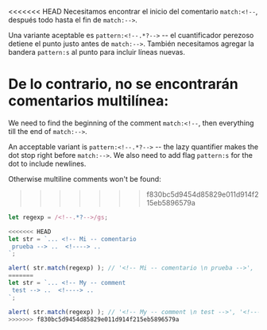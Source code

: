 <<<<<<< HEAD
Necesitamos encontrar el inicio del comentario `match:<!--`, después todo hasta el fin de `match:-->`.

Una variante aceptable es `pattern:<!--.*?-->` -- el cuantificador perezoso detiene el punto justo antes de `match:-->`. También necesitamos agregar la bandera `pattern:s` al punto para incluir líneas nuevas.

De lo contrario, no se encontrarán comentarios multilínea:
=======
We need to find the beginning of the comment `match:<!--`, then everything till the end of `match:-->`.

An acceptable variant is `pattern:<!--.*?-->` -- the lazy quantifier makes the dot stop right before `match:-->`. We also need to add flag `pattern:s` for the dot to include newlines.

Otherwise multiline comments won't be found:
>>>>>>> f830bc5d9454d85829e011d914f215eb5896579a

```js run
let regexp = /<!--.*?-->/gs;

<<<<<<< HEAD
let str = `... <!-- Mi -- comentario
 prueba --> ..  <!----> ..
`;

alert( str.match(regexp) ); // '<!-- Mi -- comentario \n prueba -->', '<!---->'
=======
let str = `... <!-- My -- comment
 test --> ..  <!----> ..
`;

alert( str.match(regexp) ); // '<!-- My -- comment \n test -->', '<!---->'
>>>>>>> f830bc5d9454d85829e011d914f215eb5896579a
```
